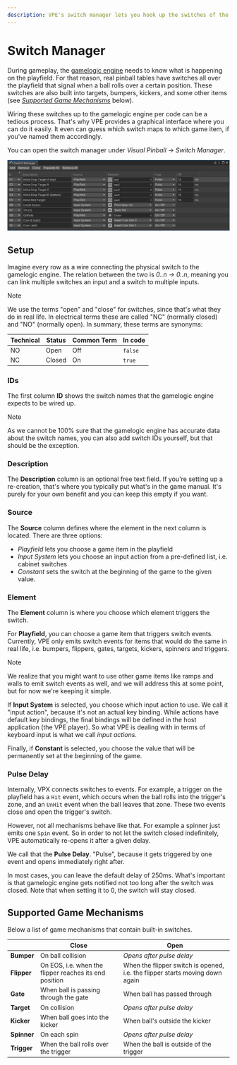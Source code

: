 ```yaml
---
description: VPE's switch manager lets you hook up the switches of the playfield to the gamelogic engine.
---
```

# Switch Manager

During gameplay, the [gamelogic engine](~/creators-guide/manual/gamelogic-engine.md) needs to know what is happening on the playfield. For that reason, real pinball tables have switches all over the playfield that signal when a ball rolls over a certain position. These switches are also built into targets, bumpers, kickers, and some other items (see *[Supported Game Mechanisms](#supported-game-mechanisms)* below).

Wiring these switches up to the gamelogic engine per code can be a tedious process. That's why VPE provides a graphical interface where you can do it easily. It even can guess which switch maps to which game item, if you've named them accordingly.

You can open the switch manager under *Visual Pinball -> Switch Manager*.

![Switch Manager](switch-manager.png)

## Setup

Imagine every row as a wire connecting the physical switch to the gamelogic engine. The relation between the two is *0..n -> 0..n*, meaning you can link multiple switches an input and a switch to multiple inputs.

> [!note]
> We use the terms "open" and "close" for switches, since that's what they do in real life. In electrical terms these are called "NC" (normally closed) and "NO" (normally open). In summary, these terms are synonyms:
> 
> | Technical | Status | Common Term | In code |
> |-----------|--------|-------------|---------|
> | NO        | Open   | Off         | `false` |
> | NC        | Closed | On          | `true`  |

### IDs

The first column **ID** shows the switch names that the gamelogic engine expects to be wired up.

> [!note]
> As we cannot be 100% sure that the gamelogic engine has accurate data about the switch names, you can also add switch IDs yourself, but that should be the exception.

### Description

The **Description** column is an optional free text field. If you're setting up a re-creation, that's where you typically put what's in the game manual. It's purely for your own benefit and you can keep this empty if you want.

### Source

The **Source** column defines where the element in the next column is located. There are three options:

- *Playfield* lets you choose a game item in the playfield
- *Input System* lets you choose an input action from a pre-defined list, i.e. cabinet switches
- *Constant* sets the switch at the beginning of the game to the given value.

### Element

The **Element** column is where you choose which element triggers the switch. 

For **Playfield**, you can choose a game item that triggers switch events. Currently, VPE only emits switch events for items that would do the same in real life, i.e. bumpers, flippers, gates, targets, kickers, spinners and triggers. 

> [!note]
> We realize that you might want to use other game items like ramps and walls to emit switch events as well, and we will address this at some point, but for now we're keeping it simple.

If **Input System** is selected, you choose which input action to use. We call it "input action", because it's not an actual key binding. While actions have default key bindings, the final bindings will be defined in the host application (the VPE player). So what VPE is dealing with in terms of keyboard input is what we call *input actions*.

Finally, if **Constant** is selected, you choose the value that will be permanently set at the beginning of the game.

### Pulse Delay

Internally, VPX connects switches to events. For example, a trigger on the playfield has a `Hit` event, which occurs when the ball rolls into the trigger's zone, and an `UnHit` event when the ball leaves that zone. These two events close and open the trigger's switch. 

However, not all mechanisms behave like that. For example a spinner just emits one `Spin` event. So in order to not let the switch closed indefinitely, VPE automatically re-opens it after a given delay.

We call that the **Pulse Delay**. "Pulse", because it gets triggered by one event and opens immediately right after. 

In most cases, you can leave the default delay of 250ms. What's important is that gamelogic engine gets notified not too long after the switch was closed. Note that when setting it to 0, the switch will stay closed.

## Supported Game Mechanisms

Below a list of game mechanisms that contain built-in switches.

|             | Close                                                  | Open                                                                         |
|-------------|--------------------------------------------------------|------------------------------------------------------------------------------|
| **Bumper**  | On ball collision                                      | *Opens after pulse delay*                                                    |
| **Flipper** | On EOS, i.e. when the flipper reaches its end position | When the flipper switch is opened, i.e. the flipper starts moving down again |
| **Gate**    | When ball is passing through the gate                  | When ball has passed through                                                 |
| **Target**  | On collision                                           | *Opens after pulse delay*                                                    |
| **Kicker**  | When ball goes into the kicker                         | When ball's outside the kicker                                               |
| **Spinner** | On each spin                                           | *Opens after pulse delay*                                                    |
| **Trigger** | When the ball rolls over the trigger                   | When the ball is outside of the trigger                                      |